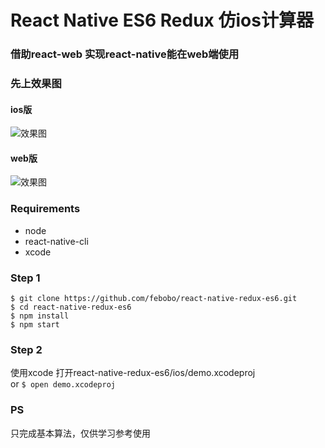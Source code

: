 
# React Native ES6 Redux 仿ios计算器

### 借助react-web 实现react-native能在web端使用

### 先上效果图  

#### ios版  
![效果图](http://g.recordit.co/0iaUPata6z.gif)  

#### web版   
![效果图](http://g.recordit.co/ICPy5GbAul.gif)

### Requirements

* node  
* react-native-cli  
* xcode  

### Step 1
```
$ git clone https://github.com/febobo/react-native-redux-es6.git
$ cd react-native-redux-es6
$ npm install
$ npm start
```

### Step 2
使用xcode 打开react-native-redux-es6/ios/demo.xcodeproj  
or ```$ open demo.xcodeproj```

### PS
只完成基本算法，仅供学习参考使用
